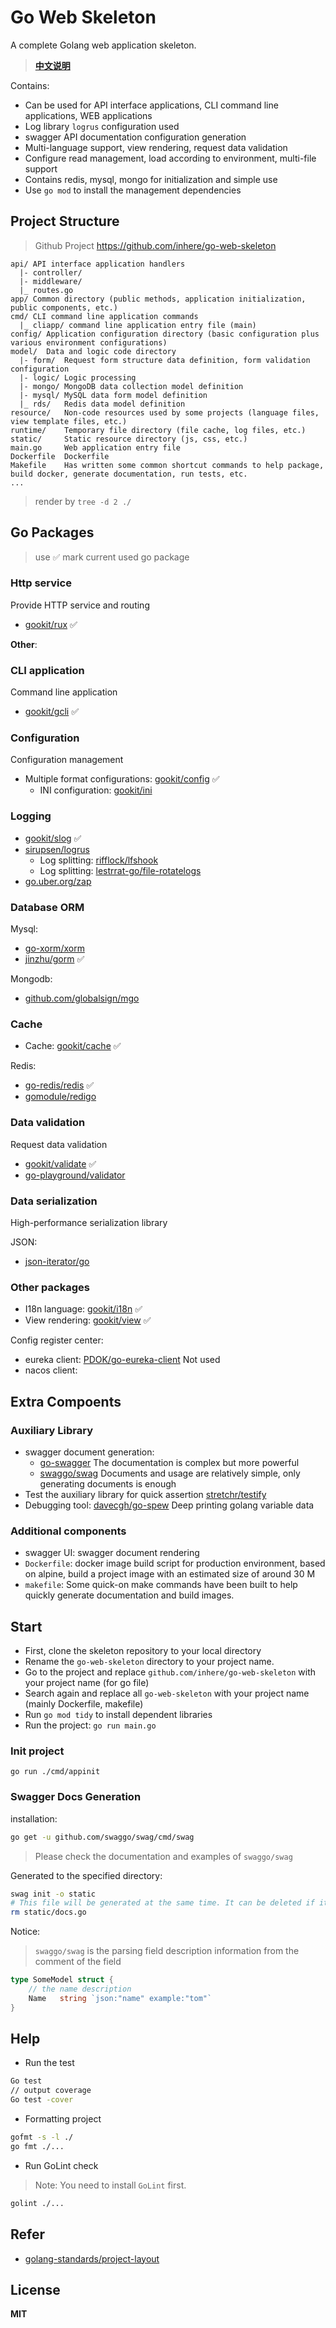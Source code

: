 # Go Web Skeleton

A complete Golang web application skeleton.

> **[中文说明](README.zh-CN.md)**

Contains:

- Can be used for API interface applications, CLI command line applications, WEB applications
- Log library `logrus` configuration used
- swagger API documentation configuration generation
- Multi-language support, view rendering, request data validation
- Configure read management, load according to environment, multi-file support
- Contains redis, mysql, mongo for initialization and simple use
- Use `go mod` to install the management dependencies

## Project Structure

> Github Project https://github.com/inhere/go-web-skeleton

```text
api/ API interface application handlers
  |- controller/
  |- middleware/
  |_ routes.go
app/ Common directory (public methods, application initialization, public components, etc.)
cmd/ CLI command line application commands
  |_ cliapp/ command line application entry file (main)
config/ Application configuration directory (basic configuration plus various environment configurations)
model/  Data and logic code directory
  |- form/  Request form structure data definition, form validation configuration
  |- logic/ Logic processing
  |- mongo/ MongoDB data collection model definition
  |- mysql/ MySQL data form model definition
  |_ rds/   Redis data model definition
resource/   Non-code resources used by some projects (language files, view template files, etc.)
runtime/    Temporary file directory (file cache, log files, etc.)
static/     Static resource directory (js, css, etc.)
main.go     Web application entry file
Dockerfile  Dockerfile
Makefile    Has written some common shortcut commands to help package, build docker, generate documentation, run tests, etc.
...
```

> render by `tree -d 2 ./`

## Go Packages

> use ✅ mark current used go package

### Http service

Provide HTTP service and routing

- [gookit/rux](https://github.com/gookit/rux) ✅

**Other**:

### CLI application

Command line application

- [gookit/gcli](https://github.com/gookit/gcli) ✅

### Configuration

Configuration management

- Multiple format configurations: [gookit/config](https://github.com/gookit/config) ✅
  - INI configuration: [gookit/ini](https://github.com/gookit/ini)

### Logging

  - [gookit/slog](https://github.com/gookit/slog) ✅
  - [sirupsen/logrus](https://github.com/sirupsen/logrus)
    - Log splitting: [rifflock/lfshook](https://github.com/rifflock/lfshook)
    - Log splitting: [lestrrat-go/file-rotatelogs](https://github.com/lestrrat-go/file-rotatelogs)
  - [go.uber.org/zap](https://github.com/uber-go/zap)

### Database ORM

Mysql:

- [go-xorm/xorm](https://github.com/go-xorm/xorm)
- [jinzhu/gorm](https://github.com/jinzhu/gorm) ✅

Mongodb:

- [github.com/globalsign/mgo](https://github.com/globalsign/mgo)

### Cache

- Cache: [gookit/cache](https://github.com/gookit/cache) ✅

Redis:

- [go-redis/redis](https://github.com/go-redis/redis) ✅
- [gomodule/redigo](https://github.com/gomodule/redigo/redis)

### Data validation

Request data validation

- [gookit/validate](https://github.com/gookit/validate) ✅
- [go-playground/validator](https://github.com/go-playground/validator)

### Data serialization

High-performance  serialization library

JSON:

- [json-iterator/go](https://github.com/json-iterator/go)

### Other packages

- I18n language: [gookit/i18n](https://github.com/gookit/i18n) ✅
- View rendering: [gookit/view](https://github.com/gookit/view) ✅

Config register center:

- eureka client: [PDOK/go-eureka-client](https://github.com/PDOK/go-eureka-client) Not used
- nacos client:

## Extra Compoents

### Auxiliary Library

- swagger document generation:
  - [go-swagger](https://github.com/go-swagger/go-swagger) The documentation is complex but more powerful
  - [swaggo/swag](https://github.com/swaggo/swag) Documents and usage are relatively simple, only generating documents is enough
- Test the auxiliary library for quick assertion [stretchr/testify](https://github.com/stretchr/testify)
- Debugging tool: [davecgh/go-spew](https://github.com/davecgh/go-spew) Deep printing golang variable data

### Additional components

- swagger UI: swagger document rendering
- `Dockerfile`: docker image build script for production environment, based on alpine, build a project image with an estimated size of around 30 M
- `makefile`: Some quick-on make commands have been built to help quickly generate documentation and build images.

## Start

- First, clone the skeleton repository to your local directory
- Rename the `go-web-skeleton` directory to your project name.
- Go to the project and replace `github.com/inhere/go-web-skeleton` with your project name (for go file)
- Search again and replace all `go-web-skeleton` with your project name (mainly Dockerfile, makefile)
- Run `go mod tidy` to install dependent libraries
- Run the project: `go run main.go`

### Init project

```shell
go run ./cmd/appinit
```

### Swagger Docs Generation

installation:

```bash
go get -u github.com/swaggo/swag/cmd/swag
```

> Please check the documentation and examples of `swaggo/swag`

Generated to the specified directory:

```bash
swag init -o static
# This file will be generated at the same time. It can be deleted if it is not needed.
rm static/docs.go
```

Notice:

> `swaggo/swag` is the parsing field description information from the comment of the field

```go
type SomeModel struct {
	// the name description
	Name   string `json:"name" example:"tom"`
}	
```

## Help

- Run the test

```bash
Go test
// output coverage
Go test -cover
```

- Formatting project

```bash
gofmt -s -l ./
go fmt ./...
```

- Run GoLint check

> Note: You need to install `GoLint` first.

```bash
golint ./...
```

## Refer

- [golang-standards/project-layout](https://github.com/golang-standards/project-layout)

## License

**MIT**
